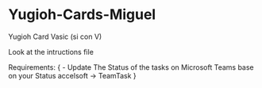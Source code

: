 # Yugioh-Cards-Miguel

Yugioh Card Vasic (si con V)

Look at the intructions file

Requirements:
{
    - Update The Status of the tasks on Microsoft Teams base on your Status 
    accelsoft -> TeamTask
}
